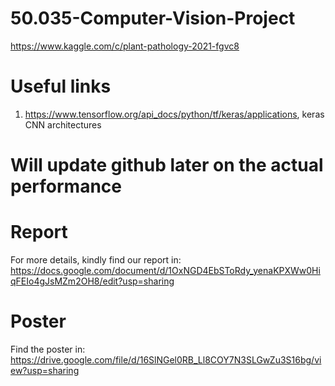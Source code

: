 # 50.035-Computer-Vision-Project
https://www.kaggle.com/c/plant-pathology-2021-fgvc8

# Useful links
1. https://www.tensorflow.org/api_docs/python/tf/keras/applications, keras CNN architectures

# Will update github later on the actual performance
# Report
For more details, kindly find our report in: https://docs.google.com/document/d/1OxNGD4EbSToRdy_yenaKPXWw0HiqFEIo4gJsMZm2OH8/edit?usp=sharing
# Poster
Find the poster in: https://drive.google.com/file/d/16SlNGel0RB_Ll8COY7N3SLGwZu3S16bg/view?usp=sharing
